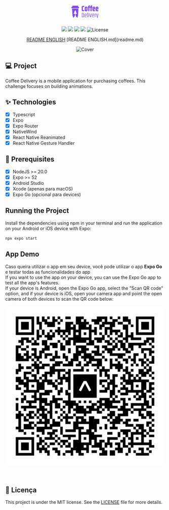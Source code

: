 <h1 align="center">
  <img alt="Coffee Delivery logo" height="40" title="Coffee Delivery" src=".github/assets/logo.png" />
</h1>

<p align="center">
  <img src="https://img.shields.io/static/v1?label=Ignite&message=React Native&color=00B37E&labelColor=0A1033" />

  <img src="https://img.shields.io/static/v1?label=Expo&message=SDK 52&color=00B37E&labelColor=0A1033" />

  <img src="https://img.shields.io/static/v1?label=React Native&message=0.76&color=00B37E&labelColor=0A1033" />

  <img src="https://img.shields.io/static/v1?label=NativeWind&message=4.1.23&color=00B37E&labelColor=0A1033" />

  <img alt="License" src="https://img.shields.io/static/v1?label=license&message=MIT&color=00B37E&labelColor=0A1033">
</p>

<p align="center">
  <a href="readme.md">README ENGLISH</a>
  [README ENGLISH.md](readme.md)
</p>

<div display: flex align="center">
  <img alt="Cover" title="Cover" src=".github/assets/cover.png" />
</div>

## 💻 Project

Coffee Delivery is a mobile application for purchasing coffees. This challenge focuses on building animations.

## ✨ Technologies

- [x] Typescript
- [x] Expo
- [x] Expo Router
- [x] NativeWind
- [x] React Native Reanimated
- [x] React Native Gesture Handler

## 📄 Prerequisites

- [x] NodeJS >= 20.0
- [x] Expo >= 52
- [x] Android Studio
- [x] Xcode (apenas para macOS)
- [x] Expo Go (opcional para devices)

## Running the Project

Install the dependencies using npm in your terminal and run the application on your Android or iOS device with Expo:
```cl
npx expo start
```

## App Demo

Caso queira utilizar o app em seu device, você pode utilizar o app **Expo Go** e testar todas as funcionalidades do app
<br />
If you want to use the app on your device, you can use the Expo Go app to test all the app's features. <br /> If your device is Android, open the Expo Go app, select the "Scan QR code" option, and if your device is iOS, open your camera app and point the open camera of both devices to scan the QR code below:

<p align="center">
  <img alt="QR Code EAS" src=".github/assets/eas-update-qrcode.svg" />
</p>

<br />

## 📄 Licença

This project is under the MIT license. See the [LICENSE](LICENSE.md) file for more details.
